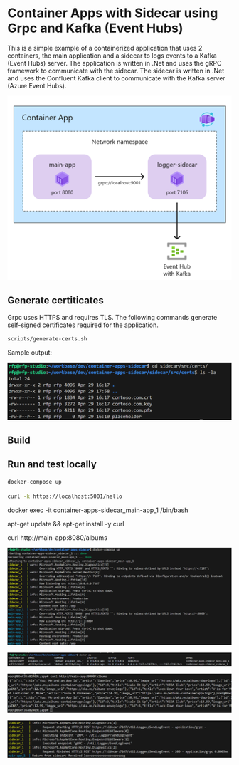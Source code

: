 # Container Apps with Sidecar using Grpc and Kafka (Event Hubs)

This is a simple example of a containerized application that uses 2 containers, the main application and a sidecar to logs events to a Kafka (Event Hubs) server. The application is written in .Net and uses the gRPC framework to communicate with the sidecar. The sidecar is written in .Net and uses the Confluent Kafka client to communicate with the Kafka server (Azure Event Hubs).

![alt text](docs/assets/arch.png)

## Generate certiticates

Grpc uses HTTPS and requires TLS. The following commands generate self-signed certificates required for the application.

```bash
scripts/generate-certs.sh
```

Sample output:

![alt text](docs/assets/certs.png)


## Build


## Run and test locally

```bash
docker-compose up

curl -k https://localhost:5001/hello
```

docker exec -it container-apps-sidecar_main-app_1 /bin/bash

apt-get update && apt-get install -y curl

curl http://main-app:8080/albums

![alt text](docs/assets/compose.png)

![alt text](docs/assets/ps.png)

![alt text](docs/assets/curl.png)

![alt text](docs/assets/compose-out.png)